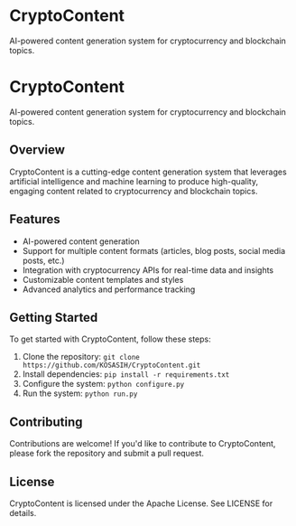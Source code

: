 # CryptoContent
AI-powered content generation system for cryptocurrency and blockchain topics.

# CryptoContent

AI-powered content generation system for cryptocurrency and blockchain topics.

## Overview

CryptoContent is a cutting-edge content generation system that leverages artificial intelligence and machine learning to produce high-quality, engaging content related to cryptocurrency and blockchain topics.

## Features

* AI-powered content generation
* Support for multiple content formats (articles, blog posts, social media posts, etc.)
* Integration with cryptocurrency APIs for real-time data and insights
* Customizable content templates and styles
* Advanced analytics and performance tracking

## Getting Started

To get started with CryptoContent, follow these steps:

1. Clone the repository: `git clone https://github.com/KOSASIH/CryptoContent.git`
2. Install dependencies: `pip install -r requirements.txt`
3. Configure the system: `python configure.py`
4. Run the system: `python run.py`

## Contributing

Contributions are welcome! If you'd like to contribute to CryptoContent, please fork the repository and submit a pull request.

## License

CryptoContent is licensed under the Apache License. See LICENSE for details.
